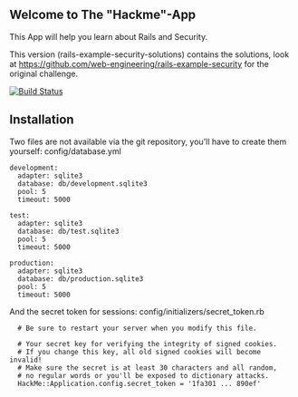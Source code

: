 ## Welcome to The "Hackme"-App

This App will help you learn about Rails and Security.

This version (rails-example-security-solutions) contains the
solutions, look at https://github.com/web-engineering/rails-example-security
for the original challenge.

[![Build Status](https://travis-ci.org/web-engineering/rails-example-security-solutions.png?branch=master)](https://travis-ci.org/web-engineering/rails-example-security-solutions)

## Installation

Two files are not available via the git repository,
you'll have to create them yourself: config/database.yml


    development:
      adapter: sqlite3
      database: db/development.sqlite3
      pool: 5
      timeout: 5000

    test:
      adapter: sqlite3
      database: db/test.sqlite3
      pool: 5
      timeout: 5000

    production:
      adapter: sqlite3
      database: db/production.sqlite3
      pool: 5
      timeout: 5000


And the secret token for sessions: config/initializers/secret_token.rb

      # Be sure to restart your server when you modify this file.

      # Your secret key for verifying the integrity of signed cookies.
      # If you change this key, all old signed cookies will become invalid!
      # Make sure the secret is at least 30 characters and all random,
      # no regular words or you'll be exposed to dictionary attacks.
      HackMe::Application.config.secret_token = '1fa301 ... 890ef'



